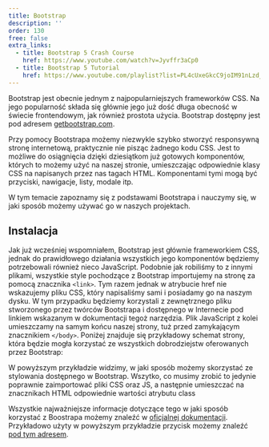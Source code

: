 ```yaml
---
title: Bootstrap
description: ''
order: 130
free: false
extra_links:
  - title: Bootstrap 5 Crash Course
    href: https://www.youtube.com/watch?v=Jyvffr3aCp0
  - title: Bootstrap 5 Tutorial
    href: https://www.youtube.com/playlist?list=PL4cUxeGkcC9joIM91nLzd_qaH_AimmdAR
---
```


<script>
	import Codepen from "$lib/components/ui/Codepen.svelte";
</script>

Bootstrap jest obecnie jednym z najpopularniejszych frameworków CSS. Na jego popularność składa się głównie jego już dość długa obecność w świecie frontendowym, jak również prostota użycia. Bootstrap dostępny jest pod adresem [getbootstrap.com](https://getbootstrap.com/).

Przy pomocy Bootstrapa możemy niezwykle szybko stworzyć responsywną stronę internetową, praktycznie nie pisząc żadnego kodu CSS. Jest to możliwe do osiągnięcia dzięki dziesiątkom już gotowych komponentów, których to możemy użyć na naszej stronie, umieszczając odpowiednie klasy CSS na napisanych przez nas tagach HTML. Komponentami tymi mogą być przyciski, nawigacje, listy, modale itp.

W tym temacie zapoznamy się z podstawami Bootstrapa i nauczymy się, w jaki sposób możemy używać go w naszych projektach.

## Instalacja

Jak już wcześniej wspomniałem, Bootstrap jest głównie frameworkiem CSS, jednak do prawidłowego działania wszystkich jego komponentów będziemy potrzebowali również nieco JavaScript. Podobnie jak robiliśmy to z innymi plikami, wszystkie style pochodzące z Bootstrap importujemy na stronę za pomocą znacznika `<link>`. Tym razem jednak w atrybucie href nie wskazujemy pliku CSS, który napisaliśmy sami i posiadamy go na naszym dysku. W tym przypadku będziemy korzystali z zewnętrznego pliku stworzonego przez twórców Bootstrapa i dostępnego w Internecie pod linkiem wskazanym w dokumentacji tegoż narzędzia. Plik JavaScript z kolei umieszczamy na samym końcu naszej strony, tuż przed zamykającym znacznikiem `</body>`. Poniżej znajduje się przykładowy schemat strony, która będzie mogła korzystać ze wszystkich dobrodziejstw oferowanych przez Bootstrap:

<Codepen id="MWZLwzw" />

W powyższym przykładzie widzimy, w jaki sposób możemy skorzystać ze stylowania dostępnego w Bootstrap. Wszytko, co musimy zrobić to jedynie poprawnie zaimportować pliki CSS oraz JS, a następnie umieszczać na znacznikach HTML odpowiednie wartości atrybutu class

Wszystkie najważniejsze informacje dotyczące tego w jaki sposób korzystać z Boostrapa możemy znaleźć w [oficjalnej dokumentacji](https://getbootstrap.com/docs). Przykładowo użyty w powyższym przykładzie przycisk możemy znaleźć [pod tym adresem](https://getbootstrap.com/docs/5.3/components/buttons/).
